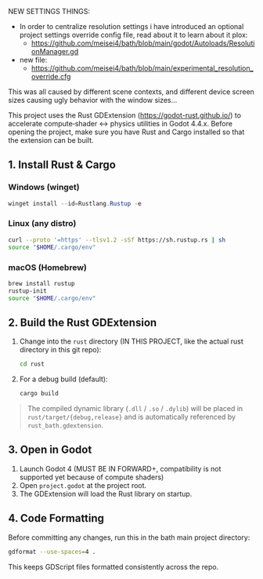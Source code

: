 NEW SETTINGS THINGS:
- In order to centralize resolution settings i have introduced an optional project settings override config file, read about it to learn about it plox:
    - https://github.com/meisei4/bath/blob/main/godot/Autoloads/ResolutionManager.gd
- new file:
    - https://github.com/meisei4/bath/blob/main/experimental_resolution_override.cfg

This was all caused by different scene contexts, and different device screen sizes causing ugly behavior with the window sizes...

This project uses the Rust GDExtension (https://godot-rust.github.io/) to accelerate compute‐shader <-> physics utilities in Godot 4.4.x.
Before opening the project, make sure you have Rust and Cargo installed so that the extension can be built.
## 1. Install Rust & Cargo
### Windows (winget)
```powershell
winget install --id=Rustlang.Rustup -e
```

### Linux (any distro)
```bash
curl --proto '=https' --tlsv1.2 -sSf https://sh.rustup.rs | sh
source "$HOME/.cargo/env"
```

### macOS (Homebrew)
```bash
brew install rustup
rustup-init
source "$HOME/.cargo/env"
```

## 2. Build the Rust GDExtension
1. Change into the `rust` directory (IN THIS PROJECT, like the actual rust directory in this git repo):
    ```bash
    cd rust
    ```
2. For a debug build (default):
    ```bash
    cargo build
    ```
    
> The compiled dynamic library (`.dll` / `.so` / `.dylib`) will be placed in `rust/target/{debug,release}` and is automatically referenced by `rust_bath.gdextension`.

## 3. Open in Godot
1. Launch Godot 4 (MUST BE IN FORWARD+, compatibility is not supported yet because of compute shaders)
2. Open `project.godot` at the project root.
3. The GDExtension will load the Rust library on startup.


## 4. Code Formatting
Before committing any changes, run this in the bath main project directory:
```bash
gdformat --use-spaces=4 .
```
This keeps GDScript files formatted consistently across the repo.
